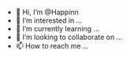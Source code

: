 - 👋 Hi, I’m @Happinn
- 👀 I’m interested in ...
- 🌱 I’m currently learning ...
- 💞️ I’m looking to collaborate on ...
- 📫 How to reach me ...

<!---
Happinn/Happinn is a ✨ special ✨ repository because its `README.md` (this file) appears on your GitHub profile.
You can click the Preview link to take a look at your changes.
--->
